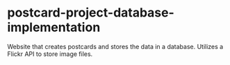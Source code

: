 # postcard-project-database-implementation
Website that creates postcards and stores the data in a database. Utilizes a Flickr API to store image files. 
